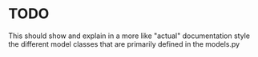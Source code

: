 # TODO

This should show and explain in a more like "actual" documentation style the different model classes that are primarily defined in the models.py